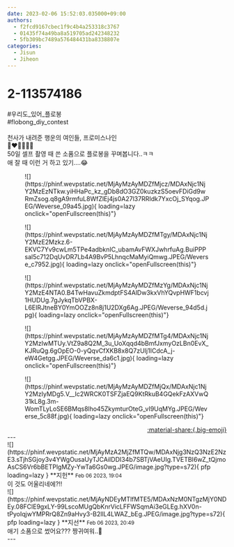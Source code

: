 ```yaml
---
date: 2023-02-06 15:52:03.035000+09:00
authors:
  - f2fcd9167cbec1f9c4b4a253318c3767
  - 01435f74a49ba8a519705ad242348232
  - 5fb309bc7489a576484431ba8338807e
categories:
  - Jisun
  - Jiheon
---
```


# 2-113574186

<div class="post-container" markdown="1">
<div class="content-container md-sidebar__scrollwrap" markdown="1">

\#우리도_있어_플로봉<br>\#flobong_diy_contest<br><br>천사가 내려준 행운의 여인들, 프로미스나인<br>🤍❤️💛💚💙🩷<br>50일 셀프 촬영 때 쓴 소품으로 플로봉을 꾸며봅니다..ㅋㅋ<br>애 잘 때 이런 거 하고 있기....😂
<figure markdown="1">
![](https://phinf.wevpstatic.net/MjAyMzAyMDZfMjcz/MDAxNjc1NjY2MzEzNTkw.yiHHaPc_kz_gDb8dO3GZ0kuzkzS5oevFDiGd9wRmZsog.q8gA9rmfuL8WfZlEj4js0A27l37RRIdk7YxcOj_SYqog.JPEG/Weverse_09a45.jpg){ loading=lazy onclick="openFullscreen(this)"}
</figure>

<figure markdown="1">
![](https://phinf.wevpstatic.net/MjAyMzAyMDZfMTgy/MDAxNjc1NjY2MzE2Mzkz.6-EKVC7Yv9cwLm5TPe4adbknIC_ubamAvFWXJwhrfuAg.BuiPPPsal5c712DqUvDR7Lb4A9BvP5LhnqcMaMyiQmwg.JPEG/Weverse_c7952.jpg){ loading=lazy onclick="openFullscreen(this)"}
</figure>

<figure markdown="1">
![](https://phinf.wevpstatic.net/MjAyMzAyMDZfMzYg/MDAxNjc1NjY2MzE4NTA0.B4TwHavuZkmdptFS4AlDw3kxVhYQvpHWF1bcvj1HUDUg.7gJykqTbVPBX-L6EIRJtneBY0YmOOZz8n8j1U2DXg6Ag.JPEG/Weverse_94d5d.jpg){ loading=lazy onclick="openFullscreen(this)"}
</figure>

<figure markdown="1">
![](https://phinf.wevpstatic.net/MjAyMzAyMDZfMTg4/MDAxNjc1NjY2MzIwMTUy.VtZ9a8Q2M_3u_UoXqqd4bBmfJxmyOzLBn0EvX_KJRuQg.6gOpEO-0-yQqvCfXKB8x8Q7zUIj1ICdcA_j-eW4Getgg.JPEG/Weverse_da6c1.jpg){ loading=lazy onclick="openFullscreen(this)"}
</figure>

<figure markdown="1">
![](https://phinf.wevpstatic.net/MjAyMzAyMDZfMjQx/MDAxNjc1NjY2MzIyMDg5.V__Ic2WRCK0TSFZjaEQ9KtRkuB4GQekFzAXVwQ31kL8g.3m-WomTLyLoSE6BMqs8lho45ZkymturOteG_vI9UqMYg.JPEG/Weverse_5c88f.jpg){ loading=lazy onclick="openFullscreen(this)"}
</figure>


</div>
</div>

<div style="text-align: right;" markdown="1">
<a href="https://weverse.io/fromis9/fanpost/2-113574186" style="text-align: right;">:material-share:{.big-emoji}</a>
</div>
---

<div class="comments-container md-sidebar__scrollwrap" markdown="1">
<div class="comment" markdown="1">
<div class='id-container' markdown="1">
![](https://phinf.wevpstatic.net/MjAyMzA2MjZfMTQw/MDAxNjg3NzQ3NzE2NzE3.sTjhSGjoy3v4YWgOusaUyTJCAiIDDI34b7SBTjVAeUIg.TVETBI6wZ_tQjmoAsCS6Vr6bBETPlgMZy-YwTa6Gs0wg.JPEG/image.jpg?type=s72){ pfp loading=lazy }
**<span class="artist">지헌</span>** <small>Feb 06 2023, 19:04</small><br>
</div>
<div class='comment-body' markdown="1">
이 것도 어울리네에?!!
</div>
</div>
<div class="comment" markdown="1">
<div class='id-container' markdown="1">
![](https://phinf.wevpstatic.net/MjAyNDEyMTlfMTE5/MDAxNzM0NTgzMjY0NDEy.08FClE9gxLY-99LscoMUgQbKnrVicLFFWSqmAi3eGLEg.hXV0n-tPyoIqjwYMPRrQ8Zn9aHvy3-B2llL4LWAZ_bEg.JPEG/image.jpg?type=s72){ pfp loading=lazy }
**<span class="artist">지선</span>** <small>Feb 06 2023, 20:49</small><br>
</div>
<div class='comment-body' markdown="1">
애기 소품으로 썼어요??? 짱귀여워..🥴
</div>
</div>
</div>
---
